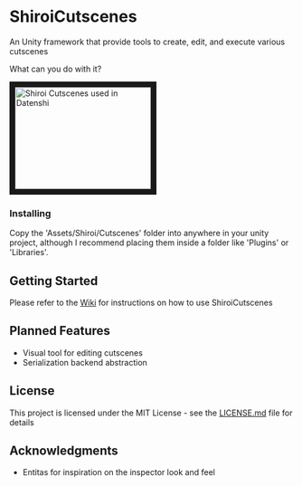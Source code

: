 # ShiroiCutscenes

An Unity framework that provide tools to create, edit, and execute various cutscenes

What can you do with it?  

<a href="http://www.youtube.com/watch?feature=player_embedded&v=3N4gq3PsrZk
" target="_blank"><img src="http://img.youtube.com/vi/3N4gq3PsrZk/0.jpg" 
alt="Shiroi Cutscenes used in Datenshi" width="240" height="180" border="10" /></a>
### Installing

Copy the 'Assets/Shiroi/Cutscenes' folder into anywhere in your unity project, although I recommend placing them inside a folder like 'Plugins' or 'Libraries'.

## Getting Started  

Please refer to the [Wiki](https://github.com/DDevilISL/ShiroiCutscenes/wiki) for instructions on how to use ShiroiCutscenes

## Planned Features

- Visual tool for editing cutscenes
- Serialization backend abstraction

## License

This project is licensed under the MIT License - see the [LICENSE.md](LICENSE.md) file for details

## Acknowledgments

* Entitas for inspiration on the inspector look and feel

